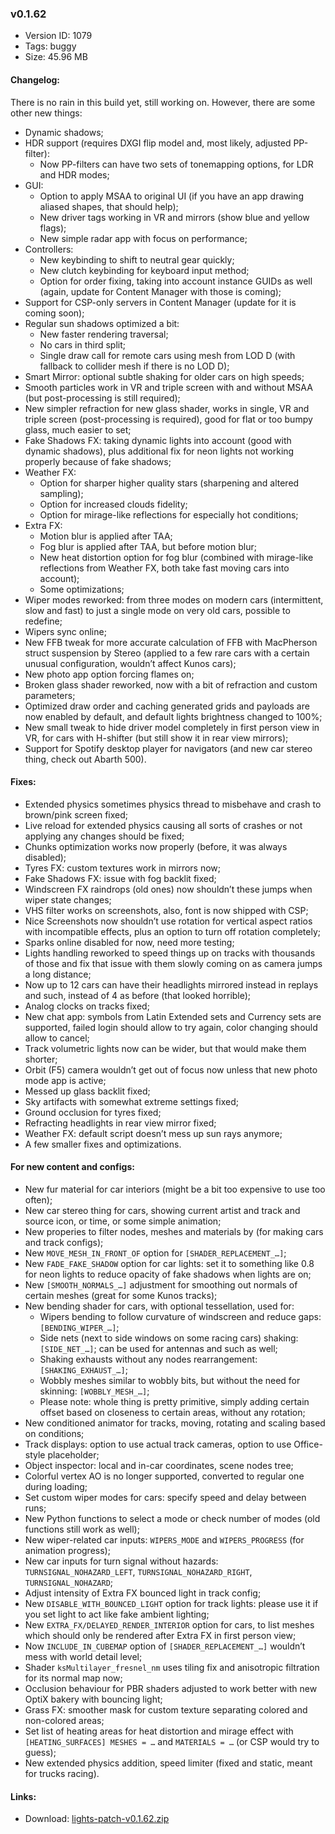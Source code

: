 ### v0.1.62

*   Version ID: 1079
*   Tags: buggy
*   Size: 45.96 MB

#### Changelog:

There is no rain in this build yet, still working on. However, there are some other new things:

*   Dynamic shadows;
*   HDR support (requires DXGI flip model and, most likely, adjusted PP-filter):
    *   Now PP-filters can have two sets of tonemapping options, for LDR and HDR modes;
*   GUI:
    *   Option to apply MSAA to original UI (if you have an app drawing aliased shapes, that should help);
    *   New driver tags working in VR and mirrors (show blue and yellow flags);
    *   New simple radar app with focus on performance;
*   Controllers:
    *   New keybinding to shift to neutral gear quickly;
    *   New clutch keybinding for keyboard input method;
    *   Option for order fixing, taking into account instance GUIDs as well (again, update for Content Manager with those is coming);
*   Support for CSP-only servers in Content Manager (update for it is coming soon);
*   Regular sun shadows optimized a bit:
    *   New faster rendering traversal;
    *   No cars in third split;
    *   Single draw call for remote cars using mesh from LOD D (with fallback to collider mesh if there is no LOD D);
*   Smart Mirror: optional subtle shaking for older cars on high speeds;
*   Smooth particles work in VR and triple screen with and without MSAA (but post-processing is still required);
*   New simpler refraction for new glass shader, works in single, VR and triple screen (post-processing is required), good for flat or too bumpy glass, much easier to set;
*   Fake Shadows FX: taking dynamic lights into account (good with dynamic shadows), plus additional fix for neon lights not working properly because of fake shadows;
*   Weather FX:
    *   Option for sharper higher quality stars (sharpening and altered sampling);
    *   Option for increased clouds fidelity;
    *   Option for mirage-like reflections for especially hot conditions;
*   Extra FX:
    *   Motion blur is applied after TAA;
    *   Fog blur is applied after TAA, but before motion blur;
    *   New heat distortion option for fog blur (combined with mirage-like reflections from Weather FX, both take fast moving cars into account);
    *   Some optimizations;
*   Wiper modes reworked: from three modes on modern cars (intermittent, slow and fast) to just a single mode on very old cars, possible to redefine;
*   Wipers sync online;
*   New FFB tweak for more accurate calculation of FFB with MacPherson struct suspension by Stereo (applied to a few rare cars with a certain unusual configuration, wouldn’t affect Kunos cars);
*   New photo app option forcing flames on;
*   Broken glass shader reworked, now with a bit of refraction and custom parameters;
*   Optimized draw order and caching generated grids and payloads are now enabled by default, and default lights brightness changed to 100%;
*   New small tweak to hide driver model completely in first person view in VR, for cars with H-shifter (but still show it in rear view mirrors);
*   Support for Spotify desktop player for navigators (and new car stereo thing, check out Abarth 500).

#### Fixes:

*   Extended physics sometimes physics thread to misbehave and crash to brown/pink screen fixed;
*   Live reload for extended physics causing all sorts of crashes or not applying any changes should be fixed;
*   Chunks optimization works now properly (before, it was always disabled);
*   Tyres FX: custom textures work in mirrors now;
*   Fake Shadows FX: issue with fog backlit fixed;
*   Windscreen FX raindrops (old ones) now shouldn’t these jumps when wiper state changes;
*   VHS filter works on screenshots, also, font is now shipped with CSP;
*   Nice Screenshots now shouldn’t use rotation for vertical aspect ratios with incompatible effects, plus an option to turn off rotation completely;
*   Sparks online disabled for now, need more testing;
*   Lights handling reworked to speed things up on tracks with thousands of those and fix that issue with them slowly coming on as camera jumps a long distance;
*   Now up to 12 cars can have their headlights mirrored instead in replays and such, instead of 4 as before (that looked horrible);
*   Analog clocks on tracks fixed;
*   New chat app: symbols from Latin Extended sets and Currency sets are supported, failed login should allow to try again, color changing should allow to cancel;
*   Track volumetric lights now can be wider, but that would make them shorter;
*   Orbit (F5) camera wouldn’t get out of focus now unless that new photo mode app is active;
*   Messed up glass backlit fixed;
*   Sky artifacts with somewhat extreme settings fixed;
*   Ground occlusion for tyres fixed;
*   Refracting headlights in rear view mirror fixed;
*   Weather FX: default script doesn’t mess up sun rays anymore;
*   A few smaller fixes and optimizations.

#### For new content and configs:

*   New fur material for car interiors (might be a bit too expensive to use too often);
*   New car stereo thing for cars, showing current artist and track and source icon, or time, or some simple animation;
*   New properies to filter nodes, meshes and materials by (for making cars and track configs);
*   New `MOVE_MESH_IN_FRONT_OF` option for `[SHADER_REPLACEMENT_…]`;
*   New `FADE_FAKE_SHADOW` option for car lights: set it to something like 0.8 for neon lights to reduce opacity of fake shadows when lights are on;
*   New `[SMOOTH_NORMALS_…]` adjustment for smoothing out normals of certain meshes (great for some Kunos tracks);
*   New bending shader for cars, with optional tessellation, used for:
    *   Wipers bending to follow curvature of windscreen and reduce gaps: `[BENDING_WIPER_…]`;
    *   Side nets (next to side windows on some racing cars) shaking: `[SIDE_NET_…]`; can be used for antennas and such as well;
    *   Shaking exhausts without any nodes rearrangement: `[SHAKING_EXHAUST_…]`;
    *   Wobbly meshes similar to wobbly bits, but without the need for skinning: `[WOBBLY_MESH_…]`;
    *   Please note: whole thing is pretty primitive, simply adding certain offset based on closeness to certain areas, without any rotation;
*   New conditioned animator for tracks, moving, rotating and scaling based on conditions;
*   Track displays: option to use actual track cameras, option to use Office-style placeholder;
*   Object inspector: local and in-car coordinates, scene nodes tree;
*   Colorful vertex AO is no longer supported, converted to regular one during loading;
*   Set custom wiper modes for cars: specify speed and delay between runs;
*   New Python functions to select a mode or check number of modes (old functions still work as well);
*   New wiper-related car inputs: `WIPERS_MODE` and `WIPERS_PROGRESS` (for animation progress);
*   New car inputs for turn signal without hazards: `TURNSIGNAL_NOHAZARD_LEFT`, `TURNSIGNAL_NOHAZARD_RIGHT`, `TURNSIGNAL_NOHAZARD`;
*   Adjust intensity of Extra FX bounced light in track config;
*   New `DISABLE_WITH_BOUNCED_LIGHT` option for track lights: please use it if you set light to act like fake ambient lighting;
*   New `EXTRA_FX/DELAYED_RENDER_INTERIOR` option for cars, to list meshes which should only be rendered after Extra FX in first person view;
*   Now `INCLUDE_IN_CUBEMAP` option of `[SHADER_REPLACEMENT_…]` wouldn’t mess with world detail level;
*   Shader `ksMultilayer_fresnel_nm` uses tiling fix and anisotropic filtration for its normal map now;
*   Occlusion behaviour for PBR shaders adjusted to work better with new OptiX bakery with bouncing light;
*   Grass FX: smoother mask for custom texture separating colored and non-colored areas;
*   Set list of heating areas for heat distortion and mirage effect with `[HEATING_SURFACES] MESHES = …` and `MATERIALS = …` (or CSP would try to guess);
*   New extended physics addition, speed limiter (fixed and static, meant for trucks racing).

#### Links:

*   Download: [lights-patch-v0.1.62.zip](?get=0.1.62)
